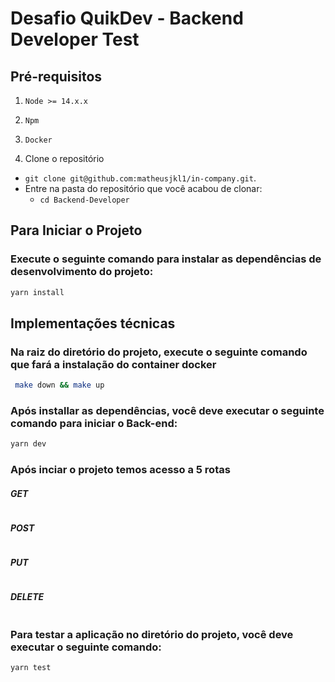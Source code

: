 # Desafio QuikDev - Backend Developer Test

## Pré-requisitos
  1. `Node >= 14.x.x`
  2. `Npm`
  3. `Docker`

1. Clone o repositório
  * `git clone git@github.com:matheusjkl1/in-company.git`.
  * Entre na pasta do repositório que você acabou de clonar:
    * `cd Backend-Developer`
 
## Para Iniciar o Projeto

### Execute o seguinte comando para instalar as dependências de desenvolvimento do projeto: 
```sh
yarn install
```

## Implementações técnicas

### Na raiz do diretório do projeto, execute o seguinte comando que fará a instalação do container docker
```sh
 make down && make up
```

### Após installar as dependências, você deve executar o seguinte comando para iniciar o Back-end:

```sh
yarn dev
```

### Após inciar o projeto temos acesso a 5 rotas
#### *GET*
```sh
```
#### *POST*
```sh
```
#### *PUT*
```sh
```
#### *DELETE*
```sh
```


### Para testar a aplicação no diretório do projeto, você deve executar o seguinte comando:

```sh
yarn test
```

